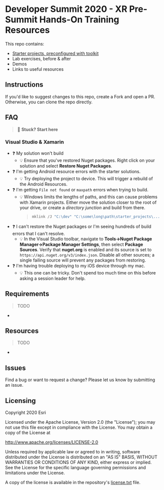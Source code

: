 # Developer Summit 2020 - XR Pre-Summit Hands-On Training Resources

This repo contains:

* [Starter projects, preconfigured with toolkit](starter_projects/)
* Lab exercises, before & after
* Demos
* Links to useful resources

## Instructions

If you'd like to suggest changes to this repo, create a Fork and open a PR. Otherwise, you can clone the repo directly.

## FAQ

> 😤 **Stuck? Start here**

### Visual Studio & Xamarin

* ❓ My solution won't build
    * 💡 Ensure that you've restored Nuget packages. Right click on your solution and select **Restore Nuget Packages**.
* ❓ I'm getting Android resource errors with the starter solutions.
    * 💡 Try deploying the project to device. This will trigger a rebuild of the Android Resources.
* ❓ I'm getting `File not found` or `maxpath` errors when trying to build.
    * 💡 Windows limits the lengths of paths, and this can cause problems with Xamarin projects. Either move the solution closer to the root of your drive, or create a _directory junction_ and build from there.
      > ```sh
      > mklink /J "C:\dev" "C:\some\long\path\starter_projects\..."
      > ```
* ❓ I can't restore the Nuget packages or I'm seeing hundreds of build errors that I can't resolve.
    * 💡 In the Visual Studio toolbar, navigate to **Tools->Nuget Package Manager->Package Manager Settings**, then select **Package Sources**. Verify that **nuget.org** is enabled and its source is set to `https://api.nuget.org/v3/index.json`. Disable all other sources; a single failing source will prevent any packages from restoring.
* ❓ I'm having trouble deploying to my iOS device through my mac.
    * 💡 This one can be tricky. Don't spend too much time on this before asking a session leader for help.

## Requirements

> TODO

* 

## Resources

> TODO 
* 

## Issues

Find a bug or want to request a change? Please let us know by submitting an issue.

## Licensing

Copyright 2020 Esri

Licensed under the Apache License, Version 2.0 (the "License");
you may not use this file except in compliance with the License.
You may obtain a copy of the License at

   http://www.apache.org/licenses/LICENSE-2.0

Unless required by applicable law or agreed to in writing, software
distributed under the License is distributed on an "AS IS" BASIS,
WITHOUT WARRANTIES OR CONDITIONS OF ANY KIND, either express or implied.
See the License for the specific language governing permissions and
limitations under the License.

A copy of the license is available in the repository's [license.txt](license.txt) file.
